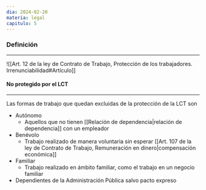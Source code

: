 ```yaml
---
dia: 2024-02-20
materia: legal
capitulo: 5
---
```

### Definición
---
![[Art. 12 de la ley de Contrato de Trabajo, Protección de los trabajadores. Irrenunciabilidad#Artículo]]

#### No protegido por el LCT
---
Las formas de trabajo que quedan excluidas de la protección de la LCT son
* Autónomo
	* Aquellos que no tienen [[Relación de dependencia|relación de dependencia]] con un empleador
* Benévolo
	* Trabajo realizado de manera voluntaria sin esperar [[Art. 107 de la ley de Contrato de Trabajo, Remuneración en dinero|compensación económica]]
* Familiar
	* Trabajo realizado en ámbito familiar, como el trabajo en un negocio familiar
* Dependientes de la Administración Pública salvo pacto expreso